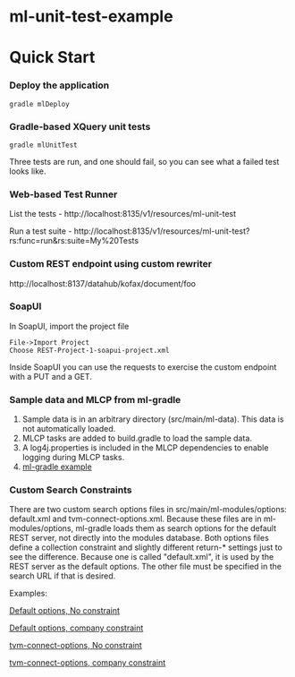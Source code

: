 # ml-unit-test-example

# Quick Start
### Deploy the application
```
gradle mlDeploy
```
### Gradle-based XQuery unit tests
```
gradle mlUnitTest
```
Three tests are run, and one should fail, so you can see what a failed test looks like.
### Web-based Test Runner
List the tests - http://localhost:8135/v1/resources/ml-unit-test

Run a test suite - http://localhost:8135/v1/resources/ml-unit-test?rs:func=run&rs:suite=My%20Tests

### Custom REST endpoint using custom rewriter
http://localhost:8137/datahub/kofax/document/foo

### SoapUI
In SoapUI, import the project file
```
File->Import Project
Choose REST-Project-1-soapui-project.xml
```
Inside SoapUI you can use the requests to exercise the custom endpoint with a PUT and a GET.

### Sample data and MLCP from ml-gradle
1) Sample data is in an arbitrary directory (src/main/ml-data). This data is not automatically loaded.
2) MLCP tasks are added to build.gradle to load the sample data.
3) A log4j.properties is included in the MLCP dependencies to enable logging during MLCP tasks.
4) [ml-gradle example](https://github.com/marklogic-community/ml-gradle/blob/master/examples/mlcp-project/build.gradle)

### Custom Search Constraints
There are two custom search options files in src/main/ml-modules/options: default.xml and tvm-connect-options.xml.
Because these files are in ml-modules/options, ml-gradle loads them as search options for the default REST server, not directly into the modules database.
Both options files define a collection constraint and slightly different return-* settings just to see the difference.
Because one is called "default.xml", it is used by the REST server as the default options.
The other file must be specified in the search URL if that is desired.

Examples:

[Default options, No constraint](http://localhost:8134/v1/search?q=shipping)

[Default options, company constraint](http://localhost:8134/v1/search?q=shipping%20company:A)

[tvm-connect-options, No constraint](http://localhost:8134/v1/search?options=tvm-connect-options&q=shipping)

[tvm-connect-options, company constraint](http://localhost:8134/v1/search?options=tvm-connect-options&q=shipping%20company:A)
